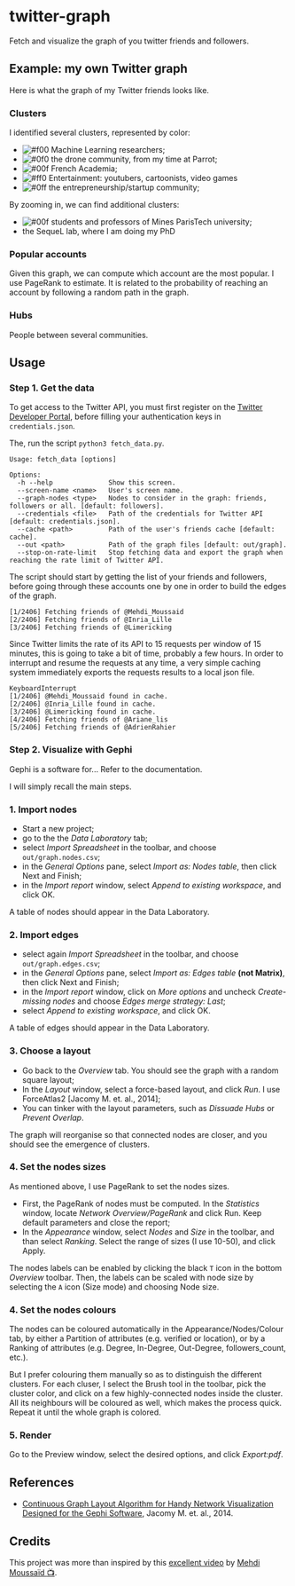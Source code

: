 # twitter-graph

Fetch and visualize the graph of you twitter friends and followers.

## Example: my own Twitter graph

Here is what the graph of my Twitter friends looks like.

### Clusters

I identified several clusters, represented by color:
* ![#f00](https://placehold.it/15/f00/000000?text=+) Machine Learning researchers;
* ![#0f0](https://placehold.it/15/0f0/000000?text=+) the drone community, from my time at Parrot;
* ![#00f](https://placehold.it/15/00f/000000?text=+) French Academia;
* ![#ff0](https://placehold.it/15/ff0/000000?text=+) Entertainment: youtubers, cartoonists, video games
* ![#0ff](https://placehold.it/15/0ff/000000?text=+) the entrepreneurship/startup community;

By zooming in, we can find additional clusters:
* ![#00f](https://placehold.it/15/00f/000000?text=+) students and professors of Mines ParisTech university;
* the SequeL lab, where I am doing my PhD

### Popular accounts

Given this graph, we can compute which account are the most popular. I use PageRank to estimate. It is related to the probability of reaching an account by following a random path in the graph.

### Hubs

People between several communities.


### 


## Usage

### Step 1. Get the data

To get access to the Twitter API, you must first register on the [Twitter Developer Portal](https://developer.twitter.com/en/apps), before filling your authentication keys in `credentials.json`.

The, run the script `python3 fetch_data.py`.
```shell
Usage: fetch_data [options]

Options:
  -h --help              Show this screen.
  --screen-name <name>   User's screen name.
  --graph-nodes <type>   Nodes to consider in the graph: friends, followers or all. [default: followers].
  --credentials <file>   Path of the credentials for Twitter API [default: credentials.json].
  --cache <path>         Path of the user's friends cache [default: cache].
  --out <path>           Path of the graph files [default: out/graph].
  --stop-on-rate-limit   Stop fetching data and export the graph when reaching the rate limit of Twitter API.
```

The script should start by getting the list of your friends and followers, before going through these accounts one by one in order to build the edges of the graph.

```
[1/2406] Fetching friends of @Mehdi_Moussaid
[2/2406] Fetching friends of @Inria_Lille
[3/2406] Fetching friends of @Limericking
```

Since Twitter limits the rate of its API to 15 requests per window of 15 minutes, this is going to take a bit of time, probably a few hours.
In order to interrupt and resume the requests at any time, a very simple caching system immediately exports the requests results to a local json file.

```
KeyboardInterrupt
[1/2406] @Mehdi_Moussaid found in cache.
[2/2406] @Inria_Lille found in cache.
[3/2406] @Limericking found in cache.
[4/2406] Fetching friends of @Ariane_lis
[5/2406] Fetching friends of @AdrienRahier
```
### Step 2. Visualize with Gephi

Gephi is a software for...
Refer to the documentation.

I will simply recall the main steps. 

### 1. Import nodes

* Start a new project;
* go to the the *Data Laboratory* tab;
* select *Import Spreadsheet* in the toolbar, and choose `out/graph.nodes.csv`;
* in the *General Options* pane, select _Import as: Nodes table_, then click Next and Finish;
* in the *Import report* window, select _Append to existing workspace_, and click OK.

A table of nodes should appear in the Data Laboratory.

### 2. Import edges

* select again *Import Spreadsheet* in the toolbar, and choose `out/graph.edges.csv`;
* in the *General Options* pane, select _Import as: Edges table_ **(not Matrix)**, then click Next and Finish;
* in the *Import report* window, click on *More options* and uncheck *Create-missing nodes* and choose *Edges merge strategy: Last*; 
* select _Append to existing workspace_, and click OK.

A table of edges should appear in the Data Laboratory.

### 3. Choose a layout

* Go back to the *Overview* tab. You should see the graph with a random square layout;
* In the *Layout* window, select a force-based layout, and click *Run*. I use ForceAtlas2 [Jacomy M. et. al., 2014];
* You can tinker with the layout parameters, such as *Dissuade Hubs* or *Prevent Overlap*.

The graph will reorganise so that connected nodes are closer, and you should see the emergence of clusters.

### 4. Set the nodes sizes

As mentioned above, I use PageRank to set the nodes sizes.
* First, the PageRank of nodes must be computed. In the *Statistics* window, locate *Network Overview/PageRank* and click Run. Keep default parameters and close the report;
* In the *Appearance* window, select *Nodes* and *Size* in the toolbar, and than select *Ranking*. Select the range of sizes (I use 10-50), and click Apply.  

The nodes labels can be enabled by clicking the black `T` icon in the bottom *Overview* toolbar. Then, the labels can be scaled with node size  by selecting the `A` icon (Size mode) and choosing Node size.  

### 4. Set the nodes colours

The nodes can be coloured automatically in the Appearance/Nodes/Colour tab, by either a Partition of attributes (e.g. verified or location), or by a Ranking of attributes (e.g.  Degree, In-Degree, Out-Degree, followers_count, etc.).

But I prefer colouring them manually so as to distinguish the different clusters. For each cluser, I  select the Brush tool in the toolbar, pick the cluster color, and click on a few highly-connected nodes inside the cluster. All its neighbours will be coloured as well, which makes the process quick. Repeat it until the whole graph is colored.

### 5. Render

Go to the Preview window, select the desired options, and click *Export:pdf*.


## References
* [Continuous Graph Layout Algorithm for Handy Network Visualization Designed for the Gephi Software](https://journals.plos.org/plosone/article?id=10.1371/journal.pone.0098679), Jacomy M. et. al., 2014.

## Credits

This project was more than inspired by this [excellent video](https://www.youtube.com/watch?v=UX7YQ6m2r_o) by [Mehdi Moussaïd
](https://twitter.com/Mehdi_Moussaid) [:tv:](https://www.youtube.com/fouloscopie).